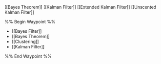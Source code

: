 [[Bayes Theorem]]
[[Kalman Filter]]
[[Extended Kalman Filter]]
[[Unscented Kalman Filter]]

%% Begin Waypoint %%
- [[Bayes Filter]]
- [[Bayes Theorem]]
- [[Clustering]]
- [[Kalman Filter]]

%% End Waypoint %%